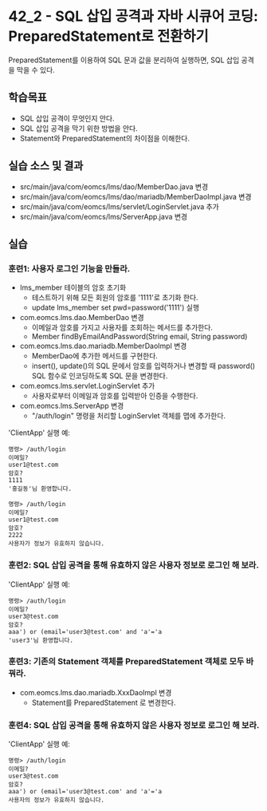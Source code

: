 # 42_2 - SQL 삽입 공격과 자바 시큐어 코딩: PreparedStatement로 전환하기

PreparedStatement를 이용하여 SQL 문과 값을 분리하여 실행하면,
SQL 삽입 공격을 막을 수 있다.


## 학습목표

- SQL 삽입 공격이 무엇인지 안다.
- SQL 삽입 공격을 막기 위한 방법을 안다.
- Statement와 PreparedStatement의 차이점을 이해한다.

## 실습 소스 및 결과 

- src/main/java/com/eomcs/lms/dao/MemberDao.java 변경
- src/main/java/com/eomcs/lms/dao/mariadb/MemberDaoImpl.java 변경
- src/main/java/com/eomcs/lms/servlet/LoginServlet.java 추가
- src/main/java/com/eomcs/lms/ServerApp.java 변경

## 실습  

### 훈련1: 사용자 로그인 기능을 만들라.

- lms_member 테이블의 암호 초기화
  - 테스트하기 위해 모든 회원의 암호를 '1111'로 초기화 한다.
  - update lms_member set pwd=password('1111') 실행
- com.eomcs.lms.dao.MemberDao 변경
  - 이메일과 암호를 가지고 사용자를 조회하는 메서드를 추가한다.
  - Member findByEmailAndPassword(String email, String password)
- com.eomcs.lms.dao.mariadb.MemberDaoImpl 변경
  - MemberDao에 추가한 메서드를 구현한다.
  - insert(), update()의 SQL 문에서 암호를 입력하거나 변경할 때 
    password() SQL 함수로 인코딩하도록 SQL 문을 변경한다.
- com.eomcs.lms.servlet.LoginServlet 추가
  - 사용자로부터 이메일과 암호를 입력받아 인증을 수행한다.
- com.eomcs.lms.ServerApp 변경
  - "/auth/login" 명령을 처리할 LoginServlet 객체를 맵에 추가한다.
  
'ClientApp' 실행 예:
```
명령> /auth/login
이메일?
user1@test.com
암호?
1111
'홍길동'님 환영합니다.

명령> /auth/login
이메일?
user1@test.com
암호?
2222
사용자가 정보가 유효하지 않습니다.
```

### 훈련2: SQL 삽입 공격을 통해 유효하지 않은 사용자 정보로 로그인 해 보라.

'ClientApp' 실행 예:
```
명령> /auth/login
이메일?
user3@test.com
암호?
aaa') or (email='user3@test.com' and 'a'='a
'user3'님 환영합니다.

```

### 훈련3: 기존의 Statement 객체를 PreparedStatement 객체로 모두 바꿔라.

- com.eomcs.lms.dao.mariadb.XxxDaoImpl 변경
  - Statement를 PreparedStatement 로 변경한다.

### 훈련4: SQL 삽입 공격을 통해 유효하지 않은 사용자 정보로 로그인 해 보라.

'ClientApp' 실행 예:
```
명령> /auth/login
이메일?
user3@test.com
암호?
aaa') or (email='user3@test.com' and 'a'='a
사용자의 정보가 유효하지 않습니다.

```






